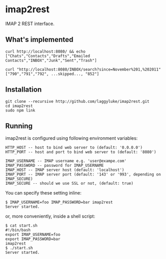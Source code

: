 imap2rest
=========

IMAP 2 REST interface.

What's implemented
------------------

    curl http://localhost:8080/ && echo
    ["Chats","Contacts","Drafts","Emailed Contacts","INBOX","Junk","Sent","Trash"]

    curl "http://localhost:8080/INBOX/search?since=November%201,%202011"
    ["790","791","792", ...skipped..., "852"]

Installation
------------

    git clone --recursive http://github.com/laggyluke/imap2rest.git
    cd imap2rest
    sudo npm link

Running
-------

imap2rest is configured using following environment variables:

    HTTP_HOST -- host to bind web server to (default: '0.0.0.0')
    HTTP_PORT -- host and port to bind web server to (default: '8080')

    IMAP_USERNAME -- IMAP username e.g. 'user@exampe.com'
    IMAP_PASSWORD -- password for IMAP_USERNAME
    IMAP_HOST -- IMAP server host (default: 'localhost')
    IMAP_PORT -- IMAP server port (default: '143' or '993', depending on IMAP_SECURE)
    IMAP_SECURE -- should we use SSL or not, (default: true)

You can specify these setting inline:

    $ IMAP_USERNAME=foo IMAP_PASSWORD=bar imap2rest
    Server started.

or, more conveniently, inside a shell script:

    $ cat start.sh
    #!/bin/bash
    export IMAP_USERNAME=foo
    export IMAP_PASSWORD=bar
    imap2rest
    $ ./start.sh
    Server started.

